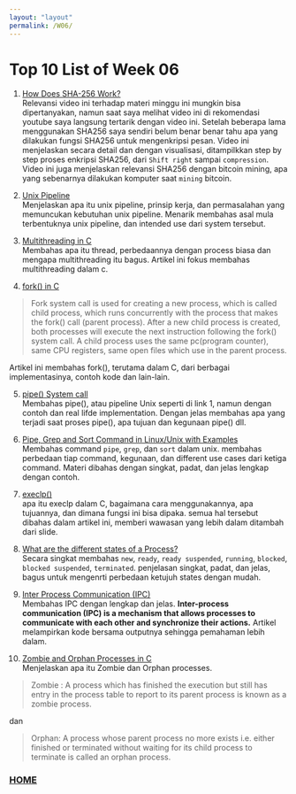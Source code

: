 ```yaml
---
layout: "layout"
permalink: /W06/
---
```


# Top 10 List of Week 06

1. [How Does SHA-256 Work?](https://www.youtube.com/watch?v=f9EbD6iY9zI)<br>
Relevansi video ini terhadap materi minggu ini mungkin bisa dipertanyakan, namun saat saya melihat video ini di rekomendasi youtube saya langsung tertarik dengan video ini. Setelah beberapa lama menggunakan SHA256 saya sendiri belum benar benar tahu apa yang dilakukan fungsi SHA256 untuk mengenkripsi pesan. Video ini menjelaskan secara detail dan dengan visualisasi, ditampilkkan step by step proses enkripsi SHA256, dari ```Shift right``` sampai ```compression```. Video ini juga menjelaskan relevansi SHA256 dengan bitcoin mining, apa yang sebenarnya dilakukan komputer saat ```mining``` bitcoin.

2. [Unix Pipeline](https://www.youtube.com/watch?v=bKzonnwoR2I)<br>
Menjelaskan apa itu unix pipeline, prinsip kerja, dan permasalahan yang memuncukan kebutuhan unix pipeline. Menarik membahas asal mula terbentuknya unix pipeline, dan intended use dari system tersebut.

3. [Multithreading in C](https://www.geeksforgeeks.org/multithreading-c-2/)<br>
Membahas apa itu thread, perbedaannya dengan process biasa dan mengapa multithreading itu bagus. Artikel ini fokus membahas multithreading dalam c.

4. [fork() in C](https://www.geeksforgeeks.org/fork-system-call/)<br>
>Fork system call is used for creating a new process, which is called child process, which runs concurrently with the process that makes the fork() call (parent process). After a new child process is created, both processes will execute the next instruction following the fork() system call. A child process uses the same pc(program counter), same CPU registers, same open files which use in the parent process.

Artikel ini membahas fork(), terutama dalam C, dari berbagai implementasinya, contoh kode dan lain-lain.

5. [pipe() System call](https://www.geeksforgeeks.org/pipe-system-call/)<br>
Membahas pipe(), atau pipeline Unix seperti di link 1, namun dengan contoh dan real lifde implementation. Dengan jelas membahas apa yang terjadi saat proses pipe(), apa tujuan dan kegunaan pipe() dll.

6. [Pipe, Grep and Sort Command in Linux/Unix with Examples](https://www.guru99.com/linux-pipe-grep.html)<br>
Membahas command ```pipe```, ```grep```, dan ```sort``` dalam unix. membahas perbedaan tiap command, kegunaan, dan different use cases dari ketiga command. Materi dibahas dengan singkat, padat, dan jelas lengkap dengan contoh.

7. [execlp()](https://www.qnx.com/developers/docs/6.5.0SP1.update/com.qnx.doc.neutrino_lib_ref/e/execlp.html)<br>
apa itu execlp dalam C, bagaimana cara menggunakannya, apa tujuannya, dan dimana fungsi ini bisa dipaka. semua hal tersebut dibahas dalam artikel ini, memberi wawasan yang lebih dalam ditambah dari slide.

8. [What are the different states of a Process?](https://www.google.com/search?q=process+states&safe=strict&sxsrf=ALeKk02B8dDdih95xMj7F_-nWbYjQ2t8pQ%3A1619332839656&source=hp&ei=5w6FYKrFJZP8rQGPk4qwBg&iflsig=AINFCbYAAAAAYIUc9zIQYpPsqtKKqM9LpBk_OQ6phApp&oq=process+states&gs_lcp=Cgdnd3Mtd2l6EAMyAggAMgIIADIHCAAQhwIQFDICCAAyAggAMgcIABCHAhAUMgIIADICCAAyAggAMgIIADoECCMQJzoECAAQQzoFCAAQsQM6CAgAELEDEIMBOgQILhAnOgUIABCRAjoLCC4QsQMQxwEQowI6BAgAEApQyQVYtBtgwhxoAHAAeACAAUeIAbsGkgECMTSYAQCgAQGqAQdnd3Mtd2l6&sclient=gws-wiz&ved=0ahUKEwjq1Lb15JjwAhUTfisKHY-JAmYQ4dUDCAc&uact=5)<br>
Secara singkat membahas ```new```, ```ready```, ```ready suspended```, ```running```, ```blocked```, ```blocked suspended```, ```terminated```. penjelasan singkat, padat, dan jelas, bagus untuk mengenrti perbedaan ketujuh states dengan mudah.

9. [Inter Process Communication (IPC)](https://www.geeksforgeeks.org/inter-process-communication-ipc/#:~:text=Inter%2Dprocess%20communication%20(IPC),Message%20passing)<br>
Membahas IPC dengan lengkap dan jelas. __Inter-process communication (IPC) is a mechanism that allows processes to communicate with each other and synchronize their actions.__ Artikel melampirkan kode bersama outputnya sehingga pemahaman lebih dalam.

10. [Zombie and Orphan Processes in C](https://www.geeksforgeeks.org/zombie-and-orphan-processes-in-c/)<br>
Menjelaskan apa itu Zombie dan Orphan processes. 
>Zombie : A process which has finished the execution but still has entry in the process table to report to its parent process is known as a zombie process.

dan

>Orphan:  A process whose parent process no more exists i.e. either finished or terminated without waiting for its child process to terminate is called an orphan process.

### [HOME](https://theophilus-lukas.github.io/os211)